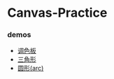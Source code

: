 # Canvas-Practice

### demos

- [调色板](http://www.sail.name/Canvas-Practice/color-palette.html)
- [三角形](http://www.sail.name/Canvas-Practice/triangle.html)
- [圆形(arc)](http://www.sail.name/Canvas-Practice/arc-circle.html)